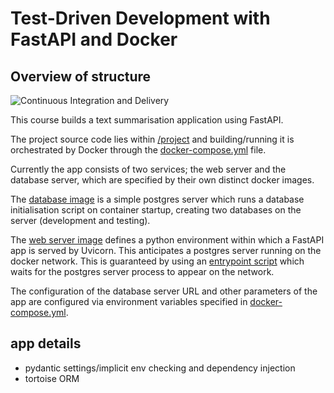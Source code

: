 # Test-Driven Development with FastAPI and Docker

## Overview of structure

![Continuous Integration and Delivery](https://github.com/LiamRMoore/fastapi-tdd-docker/workflows/Continuous%20Integration%20and%20Delivery/badge.svg?branch=master)

This course builds a text summarisation application using FastAPI.

The project source code lies within [/project](/project) and building/running it is 
orchestrated by Docker through the [docker-compose.yml](docker-compose.yml) file.

Currently the app consists of two services; the web server and the database server, 
which are specified by their own distinct docker images.

The [database image](./project/db/Dockerfile) is a simple postgres server which runs a database 
initialisation script on container startup, creating two databases on the server (development and 
testing).

The [web server image](./project/Dockerfile) defines a python environment within which a FastAPI app 
is served by Uvicorn. This anticipates a postgres server running on the docker network. This is guaranteed 
by using an [entrypoint script](./project/entrypoint.sh) which waits for the postgres server process to appear on the network.

The configuration of the database server URL and other parameters of the app are configured via environment variables specified in [docker-compose.yml](./docker-compose.yml).

## app details

- pydantic settings/implicit env checking and dependency injection
- tortoise ORM



